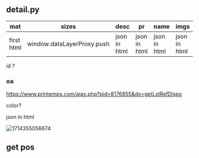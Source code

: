 ## detail.py

| mat        | sizes                      | desc         | pr           | name         | imgs         |
| ---------- | -------------------------- | ------------ | ------------ | ------------ | ------------ |
| first html | window.dataLayerProxy.push | json in html | json in html | json in html | json in html |

id ?

### oa  

https://www.printemps.com/ajax.php?pid=8176855&do=getLstRefDispo

color?



json in html 

![1714355056674](C:\Users\nnn32\AppData\Roaming\Typora\typora-user-images\1714355056674.png)

## get pos



